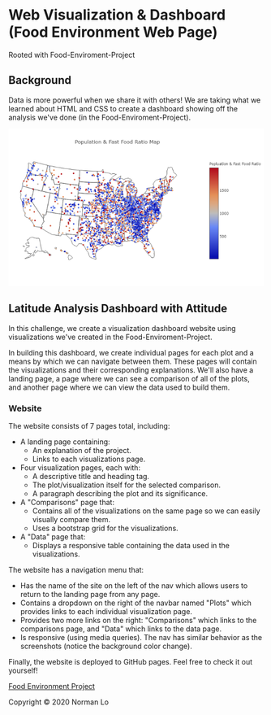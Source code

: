 # Web Visualization & Dashboard (Food Environment Web Page)
Rooted with Food-Enviroment-Project

## Background

Data is more powerful when we share it with others! We are taking what we learned about HTML and CSS to create a dashboard showing off the analysis we've done (in the Food-Enviroment-Project).

![heat_map](Images/heat_map.png)

## Latitude Analysis Dashboard with Attitude

In this challenge, we create a visualization dashboard website using visualizations we've created in the Food-Enviroment-Project.

In building this dashboard, we create individual pages for each plot and a means by which we can navigate between them. These pages will contain the visualizations and their corresponding explanations. We'll also have a landing page, a page where we can see a comparison of all of the plots, and another page where we can view the data used to build them.

### Website 

The website consists of 7 pages total, including:

* A landing page containing:
  * An explanation of the project.
  * Links to each visualizations page.
* Four visualization pages, each with:
  * A descriptive title and heading tag.
  * The plot/visualization itself for the selected comparison.
  * A paragraph describing the plot and its significance.
* A "Comparisons" page that:
  * Contains all of the visualizations on the same page so we can easily visually compare them.
  * Uses a bootstrap grid for the visualizations.
* A "Data" page that:
  * Displays a responsive table containing the data used in the visualizations.

The website has a navigation menu that:

* Has the name of the site on the left of the nav which allows users to return to the landing page from any page.
* Contains a dropdown on the right of the navbar named "Plots" which provides links to each individual visualization page.
* Provides two more links on the right: "Comparisons" which links to the comparisons page, and "Data" which links to the data page.
* Is responsive (using media queries). The nav has similar behavior as the screenshots (notice the background color change).

Finally, the website is deployed to GitHub pages. Feel free to check it out yourself!

[Food Environment Project](https://normanlo4319.github.io/Food-Environment-Web-Page/)

Copyright © 2020 Norman Lo
